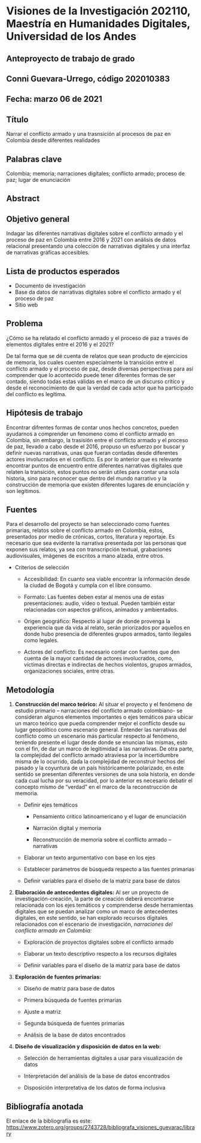 # Visiones de la Investigación 202110, Maestría en Humanidades Digitales, Universidad de los Andes
## Anteproyecto de trabajo de grado
## Conni Guevara-Urrego, código 202010383
## Fecha: marzo 06 de 2021
## Título

Narrar el conflicto armado y una trasnsición al procesos de paz en Colombia desde diferentes realidades

## Palabras clave

Colombia; memoria; narraciones digitales; conflicto armado; proceso de paz; lugar de enunciación

## Abstract

## Objetivo general
 
Indagar las diferentes narrativas digitales sobre el conflicto armado y el proceso de paz en Colombia entre 2016 y 2021 con análisis de datos relacional presentando una colección de narrativas digitales y una interfaz de narrativas gráficas accesibles.  

## Lista de productos esperados

* Documento de investigación
* Base da datos de narrativas digitales sobre el conflicto armado y el proceso de paz 
* Sitio web 

## Problema

¿Cómo se ha relatado el conflicto armado y el proceso de paz  a través de elementos digitales entre el 2016 y el 2021?

De tal forma que se dé cuenta de relatos que sean producto de ejercicios de memoria, los cuales cuenten especialmente la transición entre el conflicto armado y el proceso de paz, desde diversas perspectivas para así comprender que lo acontecido puede tener diferentes formas de ser contado, siendo todas estas válidas en el marco de un discurso crítico y desde el reconocimiento de que la verdad de cada actor que ha participado del conflicto es legítima.
 

## Hipótesis de trabajo

Encontrar difrentes formas de contar unos hechos concretos, pueden ayudarnos a comprender un fenomeno como el conflicto armado en Colombia, sin embargo, la trasisión entre el conflicto armado y el proceso de paz, llevado a cabo desde el 2016, propuso un esfuerzo por buscar y definir nuevas narrativas, unas que fueran contadas desde diferentes actores involucrados en el conflicto. Es por lo anterior que es relevante encontrar puntos de encuentro entre diferentes narrativas digitales que relaten la transición, estos puntos no serán utiles para contar una sola historia, sino para reconocer que dentro del mundo narrativo y la construcción de memoria que existen diferentes lugares de enunciación y son legitimos.

## Fuentes

Para el desarrollo del proyecto se han seleccionado como fuentes primarias, relatos sobre el conflicto armado en Colombia, estos, presentados por medio de crónicas, cortos, literatura y reportaje. Es necesario que sea evidente la narrativa presentada por las personas que exponen sus relatos, ya sea con transcripción textual, grabaciones audiovisuales, imágenes de escritos a mano alzada, entre otros. 

* Criterios de selección 

   * Accesibilidad: En cuanto sea viable encontrar la información desde la ciudad de Bogotá y cumpla con el libre consumo.

   * Formato: Las fuentes deben estar al menos una de estas presentaciones: audio, vídeo o textual. Pueden también estar relacionadas con aspectos gráficos, animados y ambientados. 

   * Origen geográfico: Respecto al lugar de donde provenga la experiencia que da vida al relato, serán priorizados por aquellos en donde hubo presencia de diferentes grupos armados, tanto ilegales como legales.

   * Actores del conflicto: Es necesario contar con fuentes que den cuenta de la mayor cantidad de actores involucrados, como, víctimas directas e indirectas de hechos violentos, grupos armados, organizaciones sociales, entre otras. 


## Metodología

1. **Construcción del marco teórico:** Al situar el proyecto y el fenómeno de estudio primario – narraciones del conflicto armado colombiano- se consideran algunos elementos importantes o ejes temáticos para ubicar un marco teórico que pueda comprender mejor el conflicto desde su lugar geopolítico como escenario general.  Entender las narrativas del conflicto como un escenario más particular respecto al fenómeno, teniendo presente el lugar desde donde se enuncian las mismas, esto con el fin, de dar un marco de legitimidad a las narrativas. De otra parte, la complejidad del conflicto armado atraviesa por la incertidumbre misma de lo ocurrido, dada la complejidad de reconstruir hechos del pasado y la coyuntura de un país históricamente polarizado, en este sentido se presentan diferentes versiones de una sola historia, en donde cada cual lucha por su veracidad, por lo anterior es necesario debatir el concepto mismo de “verdad” en el marco de la reconstrucción de memoria. 

   *	Definir ejes temáticos 
  
        * Pensamiento critico latinoamericano y el lugar de enunciación
     
        * Narración digital y memoria
     
        * Reconstrucción de memoria sobre el conflicto armado – narrativas


   *	Elaborar un texto argumentativo con base en los ejes
   * Establecer parámetros de búsqueda respecto a las fuentes primarias
   * Definir variables para el diseño de la matriz para base de datos

2.	**Elaboración de antecedentes digitales:** Al ser un proyecto de investigación-creación, la parte de creación deberá encontrarse relacionada con los ejes temáticos y comprenderse desde herramientas digitales que se puedan analizar como un marco de antecedentes digitales, en este sentido, se han explorado recursos digitales relacionados con el escenario de investigación, *narraciones del conflicto armado en Colombia:*

    * Exploración de proyectos digitales sobre el conflicto armado
    
    * Elaborar un texto descriptivo respecto a los recursos digitales
   
    * Definir variables para el diseño de la matriz para base de datos

3.	**Exploración de fuentes primarias:**

    * Diseño de matriz para base de datos
    
    * Primera búsqueda de fuentes primarias
    
    * Ajuste a matriz 
    
    * Segunda búsqueda de fuentes primarias
    
    * Análisis de la base de datos encontrados

4.	**Diseño de visualización y disposición de datos en la web:** 

    * Selección de herramientas digitales a usar para visualización de datos
    
           
    * Interpretación del análisis de la base de datos encontrados
    
    * Disposición interpretativa de los datos de forma inclusiva 



## Bibliografía anotada

El enlace de la bibliografía es este: https://www.zotero.org/groups/2743728/bibliografa_visiones_guevarac/library

